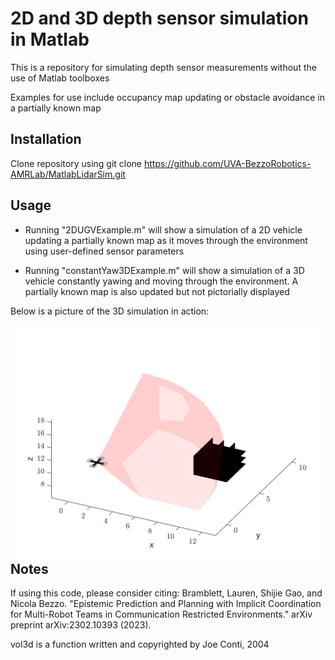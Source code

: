 # 2D and 3D depth sensor simulation in Matlab

This is a repository for simulating depth sensor measurements without the use of Matlab toolboxes

Examples for use include occupancy map updating or obstacle avoidance in a partially known map

## Installation

Clone repository using git clone https://github.com/UVA-BezzoRobotics-AMRLab/MatlabLidarSim.git

## Usage

* Running "2DUGVExample.m" will show a simulation of a 2D vehicle updating a partially known map as it moves through the environment using user-defined sensor parameters

* Running "constantYaw3DExample.m" will show a simulation of a 3D vehicle constantly yawing and moving through the environment. A partially known map is also updated but not pictorially displayed

Below is a picture of the 3D simulation in action:

<img src="images/3DexampleImage.png"
     alt="Markdown Monster icon"
     style="float: left; margin-right: 10px;" />

## Notes
If using this code, please consider citing:
Bramblett, Lauren, Shijie Gao, and Nicola Bezzo. "Epistemic Prediction and Planning with Implicit Coordination for Multi-Robot Teams in Communication Restricted Environments." arXiv preprint arXiv:2302.10393 (2023).

vol3d is a function written and copyrighted by Joe Conti, 2004